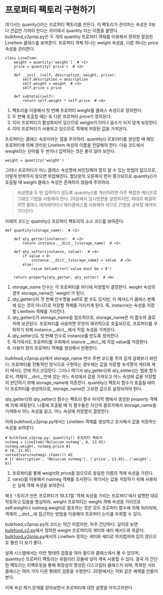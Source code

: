<!-- 
- [](https://github.com/hyeonDD/fluent_python/blob/master/Part19/ex19-4/UML_class_diagram.png)
 -->
# 프로퍼티 팩토리 구현하기

여기서는 quanity()라는 프로퍼티 팩토리를 만든다. 이 팩토리가 관리하는 속성은 0보다 큰값만 가져야 한다는 의미에서 quantity 라는 이름을 붙였다. bulkfood_v2prop.py은 두 개의 quantity 프로퍼티 객체를 이용해서 정의한 깔끔한 LineItem 클래스를 보여준다. 프로퍼티 객체 하나는 weight 속성을, 다른 하나는 price 속성을 관리한다.

```
class LineItem:
    weight = quantity('weight')  # <1>
    price = quantity('price')  # <2>

    def __init__(self, description, weight, price):
        self.description = description
        self.weight = weight  # <3>
        self.price = price

    def subtotal(self):
        return self.weight * self.price  # <4>
```
1. 팩토리를 이용해서 첫 번째 프로퍼티 weight를 클래스 속성으로 정의한다.
2. 두 번째 호출할 때는 또 다른 프로퍼티 price가 정의된다.
3. 이미 프로퍼티가 활성화되어 있으므로 weight가 0이나 음수가 되지 않게 보장한다.
4. 이미 프로퍼티가 사용되고 있으므로 객체에 저장된 값을 가져온다.

프로퍼티는 클래스 속성이라는 점을 주의하라. quantity() 르포러티를 생성할 때 해당 프로퍼티에 의해 관리된 LineItem 속성의 이름을 전달해야 한다. 다음 코드에서 weight라는 단어를 두 번이나 입력하는 것은 좋지 않아 보인다.
```
weight = quantity('weight')
```

그러나 프로퍼티가 어느 클래스 속성명에 바인딩해야 할지 알 수 있는 방법이 없으므로, 이렇게 반복하지 않으면 복잡해진다. 할당문의 오른쪽이 먼저 평가되므로 quantity()가 호출될 때 weight 클래스 속성은 존재하지 않음에 주의하라.

> 속성명을 두 번 입력하지 않도록 quantity()를 개선하려면 아주 복잡한 메타프로그래밍 기법을 사용해야 한다. 20장에서 임시방편을 설명하지만, 제대로 해결하려면 클래스 데커레이터나 메타클래스를 사용해야 하므로 21장을 공부할 때까지 기다린다.

아래의 코드는 quantity() 프로퍼티 팩토리의 소스 코드를 보여준다.

```
def quantity(storage_name):  # <1>

    def qty_getter(instance):  # <2>
        return instance.__dict__[storage_name]  # <3>

    def qty_setter(instance, value):  # <4>
        if value > 0:
            instance.__dict__[storage_name] = value  # <5>
        else:
            raise ValueError('value must be > 0')

    return property(qty_getter, qty_setter)  # <6>
```
1. storage_name 인수는 각 프로퍼티를 어디에 저장할지 결정한다. weight 속성의 경우 storage_name은 'weight'가 된다.
2. qty_getter()의 첫 번째 인수명을 self로 할 수도 있지만, 이 메서드가 클래스 본체에 있는 것이 아니므로 저장할 객체를 가리키게 된다. 즉, instacne는 속성을 저장할 LienItem 객체를 가리킨다.
3. qty_getter()가 storage_name을 참조하므로, storage_name은 이 함수의 클로저에 보관된다. 프로퍼티를 사용하면 무한히 재귀적으로 호출되므로, 프로퍼티를 우회하기 위해 instance.__dict__에서 직접 속성을 가져온다.
4. qty_setter()도 첫 번째 인수로 instance를 받도록 정의한다.
5. 여기에서도 프로퍼티를 우회해서 istance.__dict__에 직접 value를 저장한다.
6. 사용자 정의 프로퍼티 객체를 생성해서 반환한다.

bulkfood_v2prop.py에서 storage_name 변수 주변 코드를 주의 깊게 살펴보기 바란다. 프로퍼티를 전통적인 방식으로 구현하는 경우에는 값을 저장할 속석명이 게터와 세터 메서드 안에 하드코딩된다. 그러나 여기서 qty_getter()와 qty_setter()는 범용 함수로서, 객체의 __dict__안에 있는 어느 속성에서 값을 가져오고 어느 속성에 값을 저장할지 판단하기 위해 storage_name에 의존한다. quantity() 팩토리 함수가 호출될 때마다 프로퍼티를 생성하므로, storage_name은 고유한 값으로 설정되어야 한다.

qty_getter()와 qty_setter() 함수는 팩토리 함수 마지막 행에서 생성된 property 객체에 의해 래핑된다. 나중에 호출될 때 이 함수들은 자신의 클로저에서 storage_name을 가져와서 어느 속성을 읽고, 어느 속성에 저장할지 결정한다.

아래 bulkfood_v2prop.py에서는 LineItem 객체를 생성하고 조사해서 값을 저장하는 속성을 보여준다.

```
# bulkfood_v2prop.py: quantity() 프로퍼티 팩토리
nutmeg = LineItem('Moluccan nutmeg', 8, 13.95)
nutmeg.weight, nutmeg.price #1
# (8, 13.95)
sorted(vars(nutmeg).items()) #2
# [('description', 'Moluccan nutmeg'), ('price', 13.95), ('weight', 8)]
```
1. 프로퍼티를 통해 weight와 price를 읽으므로 동일한 이름의 객체 속성을 가린다.
2. vars()를 이용해서 nutmeg 객체를 조사한다. 여기서는 값을 저장하기 위해 사용되는 실제 객체 속성을 보여준다.

패ㅐㄱ토리가 만든 프로퍼티가 19.3.1절 '객체 속성을 가리는 프로퍼티'에서 설명한 대로 작동하고 있음을 명심하라. weight 프로퍼티는 weight 객체 속성을 가리므로 self.weight나 nutmeg.weight로 참조하는 것은 모두 프로퍼티 함수에 의해 처리되며, 객체의 __dict__에 접근하는 방법을 이용해야 프로퍼티 논리를 우회할 수 있다.

bulkfood_v2prop.py의 코드는 약간 어렵지만, 아주 간단하다. 길이로 보면 [bulkfood_v2.py](https://github.com/hyeonDD/fluent_python/blob/master/Part19/ex19-2/bulkfood_v2.py)에서 정의한 weight 프로퍼티의 게터와 세터 메서드와 똑같다. [bulkfood_v2prop.py](https://github.com/hyeonDD/fluent_python/blob/master/Part19/ex19-4/bulkfood_v2prop.py)에서의 LineItem 정의는 게터와 세터로 어지렵혀져 있지 않으므로 훨씬 더 보기 좋다.

실제 시스템에서는 이런 형태의 검증을 여러 필드와 클래스에서 볼 수 있으며, quantity() 프로퍼티 팩토리는 유틸리티 모듈에 넣어 계속 사용할 수 있다. 결국 이 간단한 팩토리는 리팩토링을 통해 확장성이 향상된 디스크립터 클래스가 되며, 특화된 서브클래스는 여러 가지 다른 형태의 검증을 수행한다. 20장에서는 이와 같은 예제를 만들어본다.

이제 속성 제거 문제를 알아보면서 프로퍼티에 대한 설명을 마치고자한다.